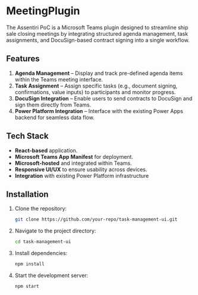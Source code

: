 # MeetingPlugin

The Assentiri PoC is a Microsoft Teams plugin designed to streamline ship sale closing meetings by integrating structured agenda management, task assignments, and DocuSign-based contract signing into a single workflow.

## Features

1. **Agenda Management** – Display and track pre-defined agenda items within the Teams meeting interface.
2. **Task Assignment** – Assign specific tasks (e.g., document signing, confirmations, value inputs) to participants and monitor progress.
3. **DocuSign Integration** – Enable users to send contracts to DocuSign and sign them directly from Teams.
4. **Power Platform Integration** – Interface with the existing Power Apps backend for seamless data flow.

## Tech Stack

- **React-based** application.
- **Microsoft Teams App Manifest** for deployment.
- **Microsoft-hosted** and integrated within Teams.
- **Responsive UI/UX** to ensure usability across devices.
- **Integration** with existing Power Platform infrastructure

## Installation

1. Clone the repository:
   ```bash
   git clone https://github.com/your-repo/task-management-ui.git
   ```
2. Navigate to the project directory:
   ```bash
   cd task-management-ui
   ```
3. Install dependencies:
   ```bash
   npm install
   ```
4. Start the development server:
   ```bash
   npm start
   ```



